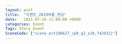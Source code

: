 ```yaml
---
layout: post
title:  "이벤트_2019여름_엔딩"
date:   2021-07-26 11:00:00 +0000
categories: Event
Tags: Story Event
SceneCode: ["scene_evt190627_cp0_q2_s10,7429311"]
---
```


